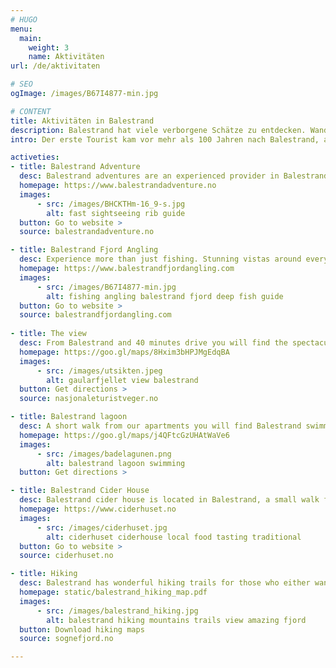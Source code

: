 ```yaml
---
# HUGO
menu:
  main:
    weight: 3
    name: Aktivitäten
url: /de/aktivitaten

# SEO
ogImage: /images/B67I4877-min.jpg

# CONTENT
title: Aktivitäten in Balestrand
description: Balestrand hat viele verborgene Schätze zu entdecken. Wandern Sie im Hochgebirge, beobachten Sie den Fjord von oben oder fahren Sie auf dem Fjord in der Nähe der Elemente. Die Möglichkeiten sind endlos.
intro: Der erste Tourist kam vor mehr als 100 Jahren nach Balestrand, angezogen von majestätischen Bergen und tiefen Fjorden. Das kleine Dorf ist seitdem weltweit ein attraktives Reiseziel. Nachfolgend haben wir einige Aktivitäten in Balestrand aufgelistet, die Sie ausprobieren sollten.

activeties:
- title: Balestrand Adventure
  desc: Balestrand adventures are an experienced provider in Balestrand, in the heart of the Sognefjord region. They sell down-to-earth experiences based on the history and nature of the Sognefjord. 
  homepage: https://www.balestrandadventure.no
  images:
      - src: /images/BHCKTHm-16_9-s.jpg
        alt: fast sightseeing rib guide
  button: Go to website >
  source: balestrandadventure.no

- title: Balestrand Fjord Angling
  desc: Experience more than just fishing. Stunning vistas around every corner, as far as eye can see. Culture. Educational. High mountains, Running water & Clean Air...
  homepage: https://www.balestrandfjordangling.com
  images:
      - src: /images/B67I4877-min.jpg
        alt: fishing angling balestrand fjord deep fish guide
  button: Go to website >
  source: balestrandfjordangling.com
  
- title: The view
  desc: From Balestrand and 40 minutes drive you will find the spectacular viewpoint on Gaularfjellet.
  homepage: https://goo.gl/maps/8Hxim3bHPJMgEdqBA
  images:
      - src: /images/utsikten.jpeg
        alt: gaularfjellet view balestrand
  button: Get directions >
  source: nasjonaleturistveger.no

- title: Balestrand lagoon
  desc: A short walk from our apartments you will find Balestrand swimming lagoon. The swimming lagoon is a family-friendly area where children and adults can swim and relax.
  homepage: https://goo.gl/maps/j4QFtcGzUHAtWaVe6
  images:
      - src: /images/badelagunen.png
        alt: balestrand lagoon swimming
  button: Get directions >

- title: Balestrand Cider House
  desc: Balestrand cider house is located in Balestrand, a small walk from the pier and Kviknes Hotel. Balholm is their brand for fruit and berry drinks - cooked with a large portion of passion! In the summer, you can join in the tasting of cider and learn how to distill or cook sparkling cider in the traditional way. You can shop in the farm shop or have a meal in the restaurant.
  homepage: https://www.ciderhuset.no
  images:
      - src: /images/ciderhuset.jpg
        alt: ciderhuset ciderhouse local food tasting traditional
  button: Go to website >
  source: ciderhuset.no

- title: Hiking
  desc: Balestrand has wonderful hiking trails for those who either want a longer hike to Raudmelen, or fantastic Keipen, or for those who want a short trip to Orrabenken. We have provided a map below containing hiking trails in the area.
  homepage: static/balestrand_hiking_map.pdf
  images:
      - src: /images/balestrand_hiking.jpg
        alt: balestrand hiking mountains trails view amazing fjord
  button: Download hiking maps
  source: sognefjord.no

---
```


